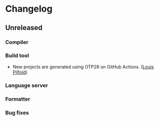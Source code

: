 # Changelog

## Unreleased

### Compiler

### Build tool

- New projects are generated using OTP28 on GitHub Actions.
  ([Louis Pilfold](https://github.com/lpil))

### Language server

### Formatter

### Bug fixes
